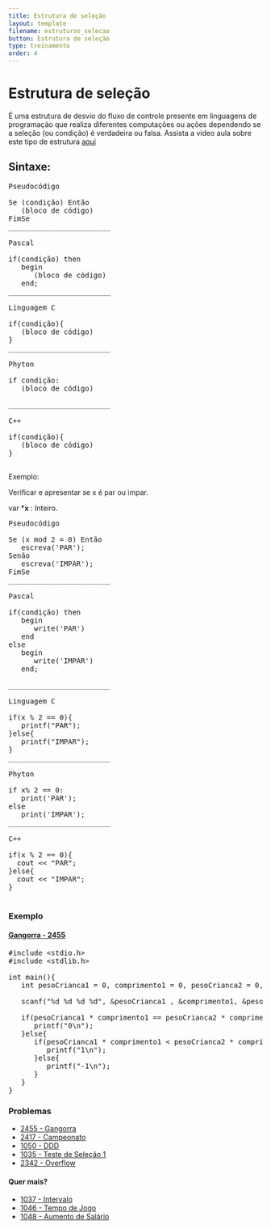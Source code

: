 ```yaml
---
title: Estrutura de seleção
layout: template
filename: estruturas_selecao
button: Estrutura de seleção
type: treinamento
order: 4
---
```

# Estrutura de seleção 
É uma estrutura de desvio do fluxo de controle presente em linguagens de programação que realiza diferentes computações ou ações dependendo se a seleção (ou condição) é verdadeira ou falsa. Assista a video aula sobre este tipo de estrutura [aqui](https://www.youtube.com/watch?v=sVkU_wXwO9s&ab_channel=COBI)

## Sintaxe:

<pre>
Pseudocódigo            
                        
Se (condição) Então     
   (bloco de código)    
FimSe                   
________________________

Pascal                  

if(condição) then
   begin
      (bloco de código)
   end;
________________________

Linguagem C             

if(condição){
   (bloco de código)
}
________________________

Phyton
     
if condição:   
   (bloco de código)
                        
________________________

C++

if(condição){
   (bloco de código)
}
                  
</pre>
Exemplo:

Verificar e apresentar se x é par ou impar.

var ***x**&#160;: Inteiro.

<pre>
Pseudocódigo           
                       
Se (x mod 2 = 0) Então 
   escreva('PAR');     
Senão                  
   escreva('IMPAR');   
FimSe                  
________________________

Pascal               

if(condição) then    
   begin             
      write('PAR')   
   end               
else                 
   begin             
      write('IMPAR') 
   end;              

________________________

Linguagem C          

if(x&#160;% 2 == 0){      
   printf("PAR");    
}else{               
   printf("IMPAR");  
}
________________________

Phyton

if x% 2 == 0:
   print('PAR');
else
   print('IMPAR');
________________________

C++          

if(x&#160;% 2 == 0){      
  cout &lt;&lt; "PAR";    
}else{               
  cout &lt;&lt; "IMPAR";
}

</pre>
### Exemplo
#### [Gangorra - 2455](https://www.beecrowd.com.br/judge/pt/problems/view/2455)

<pre>
#include &lt;stdio.h&gt;
#include &lt;stdlib.h&gt;

int main(){
   int pesoCrianca1 = 0, comprimento1 = 0, pesoCrianca2 = 0, comprimento2 = 0;

   scanf("%d&#160;%d&#160;%d&#160;%d", &amp;pesoCrianca1 , &amp;comprimento1, &amp;pesoCrianca2, &amp;comprimento2);

   if(pesoCrianca1 * comprimento1 == pesoCrianca2 * comprimento2){
      printf("0\n");
   }else{
      if(pesoCrianca1 * comprimento1 &lt; pesoCrianca2 * comprimento2){
         printf("1\n");
      }else{
         printf("-1\n");
      }
   }
}
</pre>

### Problemas
- [2455 - Gangorra](https://www.beecrowd.com.br/judge/pt/problems/view/2455)
- [2417 - Campeonato](https://www.beecrowd.com.br/judge/pt/problems/view/2417)
- [1050 - DDD](https://www.beecrowd.com.br/judge/pt/problems/view/1050)
- [1035 - Teste de Seleção 1](https://www.beecrowd.com.br/judge/pt/problems/view/1035)
- [2342 - Overflow](https://www.beecrowd.com.br/judge/pt/problems/view/2342)

#### Quer mais?
- [1037 - Intervalo](https://www.beecrowd.com.br/judge/pt/problems/view/1037)
- [1046 - Tempo de Jogo](https://www.beecrowd.com.br/judge/pt/problems/view/1046)
- [1048 - Aumento de Salário](https://www.beecrowd.com.br/judge/pt/problems/view/1048)
